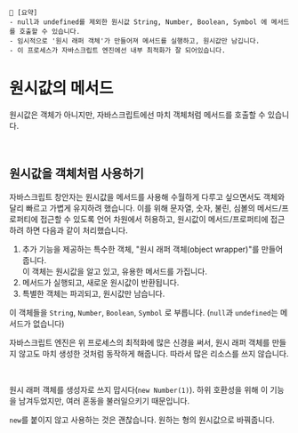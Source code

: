 ```
📍 [요약]
- null과 undefined를 제외한 원시값 String, Number, Boolean, Symbol 에 메서드를 호출할 수 있습니다. 
- 임시적으로 '원시 래퍼 객체'가 만들어져 메서드를 실행하고, 원시값만 남깁니다.
- 이 프로세스가 자바스크립트 엔진에선 내부 최적화가 잘 되어있습니다.
```

# 원시값의 메서드

원시값은 객체가 아니지만, 자바스크립트에선 마치 객체처럼 메서드를 호출할 수 있습니다.

<br>

## 원시값을 객체처럼 사용하기

자바스크립트 창안자는 원시값을 메서드를 사용해 수월하게 다루고 싶으면서도 객체와 달리 빠르고 가볍게 유지하려 했습니다.
이를 위해 문자열, 숫자, 불린, 심볼의 메서드/프로퍼티에 접근할 수 있도록 언어 차원에서 허용하고,
원시값이 메서드/프로퍼티에 접근하려 하면 다음과 같이 처리했습니다.

1. 추가 기능을 제공하는 특수한 객체, "원시 래퍼 객체(object wrapper)"를 만들어 줍니다. <br>
   이 객체는 원시값을 알고 있고, 유용한 메서드를 가집니다.
2. 메서드가 실행되고, 새로운 원시값이 반환됩니다.
3. 특별한 객체는 파괴되고, 원시값만 남습니다.

이 객체들을 `String`, `Number`, `Boolean`, `Symbol` 로 부릅니다.
(`null`과 `undefined`는 메서드가 없습니다)

자바스크립트 엔진은 위 프로세스의 최적화에 많은 신경을 써서, 원시 래퍼 객체를 만들지 않고도 마치 생성한 것처럼 동작하게 해줍니다.
따라서 많은 리소스를 쓰지 않습니다.

<br>

원시 래퍼 객체를 생성자로 쓰지 맙시다(`new Number(1)`). 
하위 호환성을 위해 이 기능을 남겨두었지만, 여러 혼동을 불러일으키기 때문입니다.

`new`를 붙이지 않고 사용하는 것은 괜찮습니다. 원하는 형의 원시값으로 바꿔줍니다.

